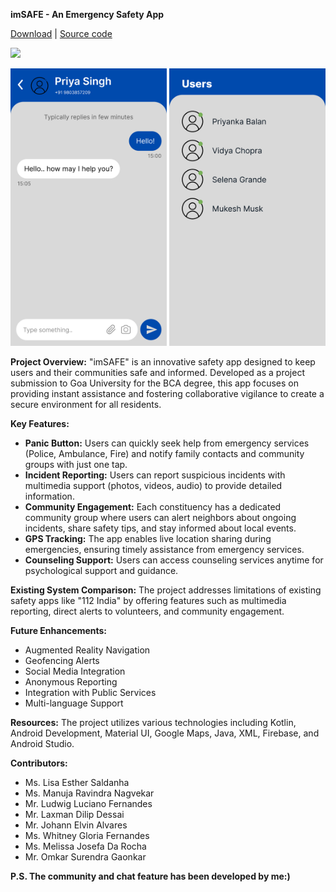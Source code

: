 **imSAFE - An Emergency Safety App**

[Download](res/imSAFE.apk) | [Source code](https://github.com/ludwigfernandes/imSafe.git)

<img src="res/Chat.png"/>

<img src="res/U Chat Screen.png" width="250"/>  <img src="res/C Chat List Screen.png" width="250"/>

**Project Overview:**
"imSAFE" is an innovative safety app designed to keep users and their communities safe and informed. Developed as a project submission to Goa University for the BCA degree, this app focuses on providing instant assistance and fostering collaborative vigilance to create a secure environment for all residents.

**Key Features:**
- **Panic Button:** Users can quickly seek help from emergency services (Police, Ambulance, Fire) and notify family contacts and community groups with just one tap.
- **Incident Reporting:** Users can report suspicious incidents with multimedia support (photos, videos, audio) to provide detailed information.
- **Community Engagement:** Each constituency has a dedicated community group where users can alert neighbors about ongoing incidents, share safety tips, and stay informed about local events.
- **GPS Tracking:** The app enables live location sharing during emergencies, ensuring timely assistance from emergency services.
- **Counseling Support:** Users can access counseling services anytime for psychological support and guidance.

**Existing System Comparison:**
The project addresses limitations of existing safety apps like "112 India" by offering features such as multimedia reporting, direct alerts to volunteers, and community engagement.

**Future Enhancements:**
- Augmented Reality Navigation
- Geofencing Alerts
- Social Media Integration
- Anonymous Reporting
- Integration with Public Services
- Multi-language Support

**Resources:**
The project utilizes various technologies including Kotlin, Android Development, Material UI, Google Maps, Java, XML, Firebase, and Android Studio.

**Contributors:**
- Ms. Lisa Esther Saldanha
- Ms. Manuja Ravindra Nagvekar
- Mr. Ludwig Luciano Fernandes
- Mr. Laxman Dilip Dessai
- Mr. Johann Elvin Alvares
- Ms. Whitney Gloria Fernandes
- Ms. Melissa Josefa Da Rocha
- Mr. Omkar Surendra Gaonkar

**P.S. The community and chat feature has been developed by me:)**
